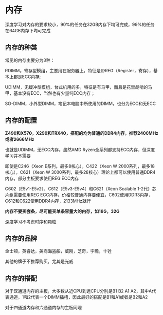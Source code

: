 # 内存

深度学习对内存的要求较小，90%的任务在32GB内存下均可完成，99%的任务在64GB内存下均可完成



## 内存的种类

常见的内存主要分为3种：

RDIMM，寄存型模组，主要用在服务器上，特征是带REG（Register，寄存），基本上都是ECC内存;

UDIMM，无缓冲型模组，台式机用的多，特征是有马甲，而且是花里胡哨的马甲，基本没有ECC，当然也有少量纯ECC内存；

SO-DIMM，小外型DIMM，笔记本电脑中所使用的DIMM，也分为ECC和无ECC



## 内存的配置

**Z490和X570，X299和TRX40，搭配的均为普通的DDR4内存，推荐2400MHz或者2666MHz**

也就是UDIMM，无ECC内存，虽然AMD Ryzen全系列都支持ECC内存，但深度学习并不需要



即使是C246（Xeon E系列，最多8核心），C422（Xeon W 2000系列，最多18核心），C621（Xeon W 3000系列，最多28核心）理论上都可以使用普通DDR4内存，部分主板要求使用REG ECC内存

C602（E5v1-E5v2），C612（E5v3-E5v4）和C621（Xeon Scalable 1-2代）芯片组需要使用REG ECC内存，价格较普通内存要便宜，C602使用DDR3内存，C612和C622使用DDR4内存，2133MHz就行



**内存不要买套条，尽可能买单条容量大的内存，如16G，32G**

深度学习不考虑时序和颗粒



## 内存的品牌

金士顿，英睿达，美商海盗船，威刚，芝奇，宇瞻，十铨

其他的牌子不推荐购买，尤其是光威



## 内存的搭配

对于双通道内存的主板，大多数从近CPU到远CPU分别是B1 B2 A1 A2，其中A代表通道，1和2代表一个DIMM插槽，因此最好的搭配是B1和A1或者是B2和A2

对于四通道内存和六通道内存的主板同理
